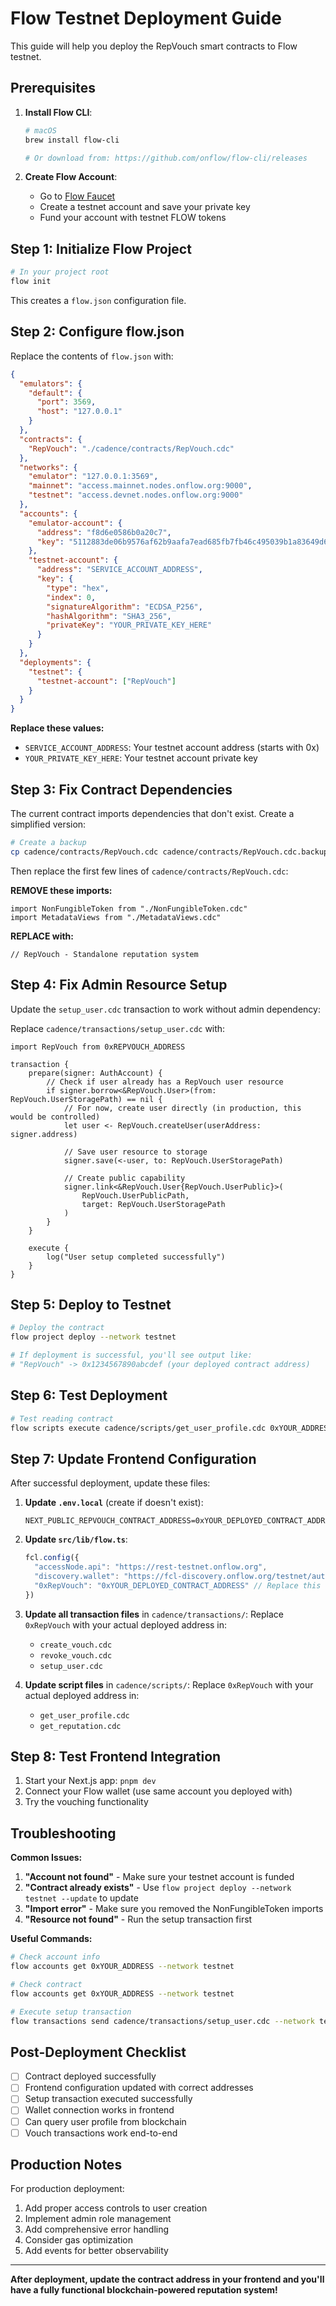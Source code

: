 # Flow Testnet Deployment Guide

This guide will help you deploy the RepVouch smart contracts to Flow testnet.

## Prerequisites

1. **Install Flow CLI**:
   ```bash
   # macOS
   brew install flow-cli
   
   # Or download from: https://github.com/onflow/flow-cli/releases
   ```

2. **Create Flow Account**:
   - Go to [Flow Faucet](https://testnet-faucet.onflow.org/)
   - Create a testnet account and save your private key
   - Fund your account with testnet FLOW tokens

## Step 1: Initialize Flow Project

```bash
# In your project root
flow init
```

This creates a `flow.json` configuration file.

## Step 2: Configure flow.json

Replace the contents of `flow.json` with:

```json
{
  "emulators": {
    "default": {
      "port": 3569,
      "host": "127.0.0.1"
    }
  },
  "contracts": {
    "RepVouch": "./cadence/contracts/RepVouch.cdc"
  },
  "networks": {
    "emulator": "127.0.0.1:3569",
    "mainnet": "access.mainnet.nodes.onflow.org:9000",
    "testnet": "access.devnet.nodes.onflow.org:9000"
  },
  "accounts": {
    "emulator-account": {
      "address": "f8d6e0586b0a20c7",
      "key": "5112883de06b9576af62b9aafa7ead685fb7fb46c495039b1a83649d61bff97c"
    },
    "testnet-account": {
      "address": "SERVICE_ACCOUNT_ADDRESS",
      "key": {
        "type": "hex",
        "index": 0,
        "signatureAlgorithm": "ECDSA_P256",
        "hashAlgorithm": "SHA3_256",
        "privateKey": "YOUR_PRIVATE_KEY_HERE"
      }
    }
  },
  "deployments": {
    "testnet": {
      "testnet-account": ["RepVouch"]
    }
  }
}
```

**Replace these values:**
- `SERVICE_ACCOUNT_ADDRESS`: Your testnet account address (starts with 0x)
- `YOUR_PRIVATE_KEY_HERE`: Your testnet account private key

## Step 3: Fix Contract Dependencies

The current contract imports dependencies that don't exist. Create a simplified version:

```bash
# Create a backup
cp cadence/contracts/RepVouch.cdc cadence/contracts/RepVouch.cdc.backup
```

Then replace the first few lines of `cadence/contracts/RepVouch.cdc`:

**REMOVE these imports:**
```cadence
import NonFungibleToken from "./NonFungibleToken.cdc"
import MetadataViews from "./MetadataViews.cdc"
```

**REPLACE with:**
```cadence
// RepVouch - Standalone reputation system
```

## Step 4: Fix Admin Resource Setup

Update the `setup_user.cdc` transaction to work without admin dependency:

Replace `cadence/transactions/setup_user.cdc` with:

```cadence
import RepVouch from 0xREPVOUCH_ADDRESS

transaction {
    prepare(signer: AuthAccount) {
        // Check if user already has a RepVouch user resource
        if signer.borrow<&RepVouch.User>(from: RepVouch.UserStoragePath) == nil {
            // For now, create user directly (in production, this would be controlled)
            let user <- RepVouch.createUser(userAddress: signer.address)
            
            // Save user resource to storage
            signer.save(<-user, to: RepVouch.UserStoragePath)
            
            // Create public capability
            signer.link<&RepVouch.User{RepVouch.UserPublic}>(
                RepVouch.UserPublicPath,
                target: RepVouch.UserStoragePath
            )
        }
    }
    
    execute {
        log("User setup completed successfully")
    }
}
```

## Step 5: Deploy to Testnet

```bash
# Deploy the contract
flow project deploy --network testnet

# If deployment is successful, you'll see output like:
# "RepVouch" -> 0x1234567890abcdef (your deployed contract address)
```

## Step 6: Test Deployment

```bash
# Test reading contract
flow scripts execute cadence/scripts/get_user_profile.cdc 0xYOUR_ADDRESS --network testnet
```

## Step 7: Update Frontend Configuration

After successful deployment, update these files:

1. **Update `.env.local`** (create if doesn't exist):
   ```env
   NEXT_PUBLIC_REPVOUCH_CONTRACT_ADDRESS=0xYOUR_DEPLOYED_CONTRACT_ADDRESS
   ```

2. **Update `src/lib/flow.ts`**:
   ```typescript
   fcl.config({
     "accessNode.api": "https://rest-testnet.onflow.org",
     "discovery.wallet": "https://fcl-discovery.onflow.org/testnet/authn",
     "0xRepVouch": "0xYOUR_DEPLOYED_CONTRACT_ADDRESS" // Replace this
   })
   ```

3. **Update all transaction files** in `cadence/transactions/`:
   Replace `0xRepVouch` with your actual deployed address in:
   - `create_vouch.cdc`
   - `revoke_vouch.cdc` 
   - `setup_user.cdc`

4. **Update script files** in `cadence/scripts/`:
   Replace `0xRepVouch` with your actual deployed address in:
   - `get_user_profile.cdc`
   - `get_reputation.cdc`

## Step 8: Test Frontend Integration

1. Start your Next.js app: `pnpm dev`
2. Connect your Flow wallet (use same account you deployed with)
3. Try the vouching functionality

## Troubleshooting

**Common Issues:**

1. **"Account not found"** - Make sure your testnet account is funded
2. **"Contract already exists"** - Use `flow project deploy --network testnet --update` to update
3. **"Import error"** - Make sure you removed the NonFungibleToken imports
4. **"Resource not found"** - Run the setup transaction first

**Useful Commands:**
```bash
# Check account info
flow accounts get 0xYOUR_ADDRESS --network testnet

# Check contract
flow accounts get 0xYOUR_ADDRESS --network testnet

# Execute setup transaction
flow transactions send cadence/transactions/setup_user.cdc --network testnet --signer testnet-account
```

## Post-Deployment Checklist

- [ ] Contract deployed successfully
- [ ] Frontend configuration updated with correct addresses
- [ ] Setup transaction executed successfully
- [ ] Wallet connection works in frontend
- [ ] Can query user profile from blockchain
- [ ] Vouch transactions work end-to-end

## Production Notes

For production deployment:
1. Add proper access controls to user creation
2. Implement admin role management
3. Add comprehensive error handling
4. Consider gas optimization
5. Add events for better observability

---

**After deployment, update the contract address in your frontend and you'll have a fully functional blockchain-powered reputation system!**